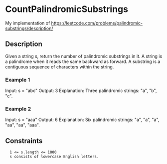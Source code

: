 # CountPalindromicSubstrings

My implementation of
https://leetcode.com/problems/palindromic-substrings/description/

## Description

Given a string s, return the number of palindromic substrings in it.
A string is a palindrome when it reads the same backward as forward.
A substring is a contiguous sequence of characters within the string.

### Example 1

Input: s = "abc"
Output: 3
Explanation: Three palindromic strings: "a", "b", "c".

### Example 2

Input: s = "aaa"
Output: 6
Explanation: Six palindromic strings: "a", "a", "a", "aa", "aa", "aaa".

## Constraints

```
  1 <= s.length <= 1000
  s consists of lowercase English letters.
```
